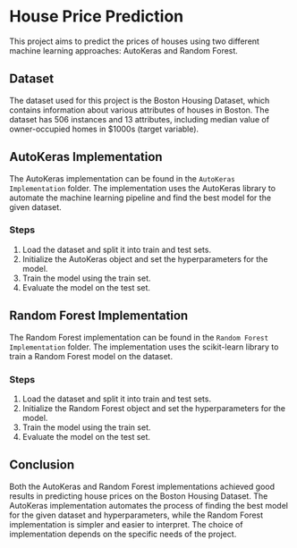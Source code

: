 

# House Price Prediction

This project aims to predict the prices of houses using two different machine learning approaches: AutoKeras and Random Forest.

## Dataset

The dataset used for this project is the Boston Housing Dataset, which contains information about various attributes of houses in Boston. The dataset has 506 instances and 13 attributes, including median value of owner-occupied homes in $1000s (target variable).

## AutoKeras Implementation

The AutoKeras implementation can be found in the `AutoKeras Implementation` folder. The implementation uses the AutoKeras library to automate the machine learning pipeline and find the best model for the given dataset.

### Steps

1. Load the dataset and split it into train and test sets.
2. Initialize the AutoKeras object and set the hyperparameters for the model.
3. Train the model using the train set.
4. Evaluate the model on the test set.


## Random Forest Implementation

The Random Forest implementation can be found in the `Random Forest Implementation` folder. The implementation uses the scikit-learn library to train a Random Forest model on the dataset.

### Steps

1. Load the dataset and split it into train and test sets.
2. Initialize the Random Forest object and set the hyperparameters for the model.
3. Train the model using the train set.
4. Evaluate the model on the test set.


## Conclusion

Both the AutoKeras and Random Forest implementations achieved good results in predicting house prices on the Boston Housing Dataset. The AutoKeras implementation automates the process of finding the best model for the given dataset and hyperparameters, while the Random Forest implementation is simpler and easier to interpret. The choice of implementation depends on the specific needs of the project.

